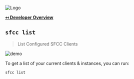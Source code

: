 ![Logo](https://sfccdevops.s3.amazonaws.com/logo-128.png "Logo")

**[↤ Developer Overview](../README.md#developer-overview)**

`sfcc list`
---

> List Configured SFCC Clients

![demo](https://sfcc-cli.s3.amazonaws.com/list.gif?v=1.1.0)

To get a list of your current clients & instances, you can run:

```bash
sfcc list
```
